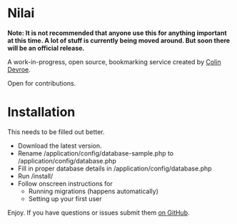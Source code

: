 Nilai
=======

**Note: It is not recommended that anyone use this for anything important at this time. A lot of stuff is currently being moved around. But soon there will be an official release.**

A work-in-progress, open source, bookmarking service created by [Colin Devroe](http://colin.getbarley.com/).

Open for contributions.

Installation
==

This needs to be filled out better.

- Download the latest version.
- Rename /application/config/database-sample.php to /application/config/database.php
- Fill in proper database details in /application/config/database.php
- Run /install/
- Follow onscreen instructions for
	- Running migrations (happens automatically)
	- Setting up your first user


Enjoy. If you have questions or issues submit them [on GitHub](http://cdevroe.github.com/nilai).